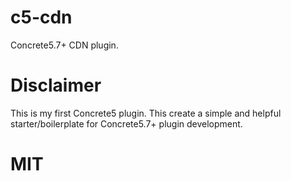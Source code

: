 # c5-cdn
Concrete5.7+ CDN plugin.

# Disclaimer
This is my first Concrete5 plugin.  This create a simple and helpful starter/boilerplate for Concrete5.7+ plugin development.

# MIT